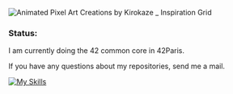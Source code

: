 ![Animated Pixel Art Creations by Kirokaze _ Inspiration Grid](https://github.com/user-attachments/assets/8ab2f0dd-ca3a-46d2-b66c-3b7f48ca0909)

### Status:

I am currently doing the 42 common core in 42Paris.

If you have any questions about my repositories, send me a mail.

[![My Skills](https://skillicons.dev/icons?i=c,bash,linux,md)](https://skillicons.dev)

<!---
hadubois/hadubois is a ✨ special ✨ repository because its `README.md` (this file) appears on your GitHub profile.
You can click the Preview link to take a look at your changes.
--->
